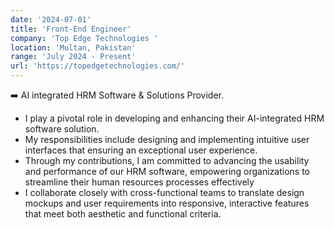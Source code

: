 ```yaml
---
date: '2024-07-01'
title: 'Front-End Engineer'
company: 'Top Edge Technologies '
location: 'Multan, Pakistan'
range: 'July 2024 - Present'
url: 'https://topedgetechnologies.com/'
---
```


➡️ AI integrated HRM Software & Solutions Provider.

- I play a pivotal role in developing and enhancing their AI-integrated HRM software solution.
- My responsibilities include designing and implementing intuitive user interfaces that ensuring an exceptional user experience.
- Through my contributions, I am committed to advancing the usability and performance of our HRM software, empowering organizations to streamline their human resources processes effectively
- I collaborate closely with cross-functional teams to translate design mockups and user requirements into responsive, interactive features that meet both aesthetic and functional criteria.
